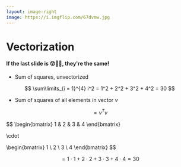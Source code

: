 ```yaml
---
layout: image-right
image: https://i.imgflip.com/67dvmw.jpg
---
```


# Vectorization

#### If the last slide is 😵💫🥴, they're the same!

- Sum of squares, unvectorized

$$
\sum\limits_{i = 1}^{4} i^2 = 1^2 + 2^2 + 3^2 + 4^2 = 30
$$

- Sum of squares of all elements in vector $v$

$$
= v^Tv
$$

$$
\begin{bmatrix}
1 & 2 & 3 & 4
\end{bmatrix}

\cdot

\begin{bmatrix}
1 \\
2 \\
3 \\
4
\end{bmatrix}
$$

$$
= 1 \cdot 1 + 2 \cdot 2 + 3 \cdot 3 + 4 \cdot4 = 30
$$